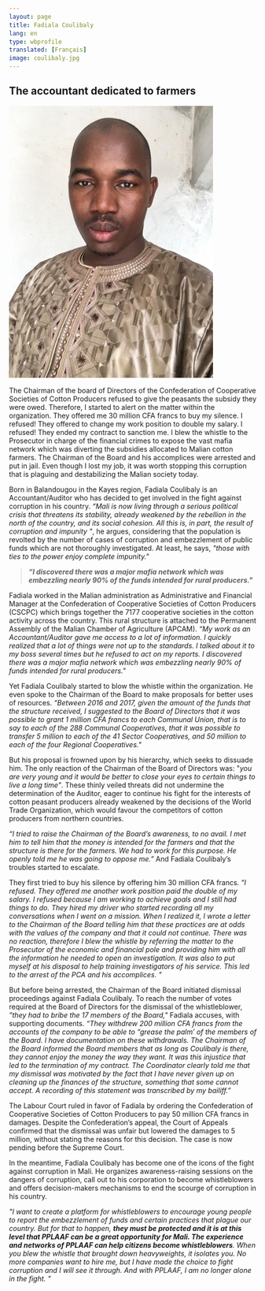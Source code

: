 ```yaml
---
layout: page
title: Fadiala Coulibaly
lang: en
type: wbprofile
translated: [Français]
image: coulibaly.jpg
---
```


<h2>The accountant dedicated to farmers</h2>

<div class="profile-block">
<img src="/assets/images/profiles/coulibaly.jpg">
<p class="top-blockquote">The Chairman of the board of Directors of the Confederation of Cooperative Societies of Cotton Producers refused to give the peasants the subsidy they were owed. Therefore, I started to alert on the matter within the organization. They offered me 30 million CFA francs to buy my silence. I refused! They offered to change my work position to double my salary. I refused! They ended my contract to sanction me. I blew the whistle to the Prosecutor in charge of the financial crimes to expose the vast mafia network which was diverting the subsidies allocated to Malian cotton farmers. The Chairman of the Board and his accomplices were arrested and put in jail. Even though I lost my job, it was worth stopping this corruption that is plaguing and destabilizing the Malian society today.</p>
</div>

Born in Balandougou in the Kayes region, Fadiala Coulibaly is an Accountant/Auditor who has decided to get involved in the fight against corruption in his country. _“Mali is now living through a serious political crisis that threatens its stability, already weakened by the rebellion in the north of the country, and its social cohesion. All this is, in part, the result of corruption and impunity "_, he argues, considering that the population is revolted by the number of cases of corruption and embezzlement of public funds which are not thoroughly investigated. At least, he says, _"those with ties to the power enjoy complete impunity."_

> **_“I discovered there was a major mafia network which was embezzling nearly 90% of the funds intended for rural producers."_**

Fadiala worked in the Malian administration as Administrative and Financial Manager at the Confederation of Cooperative Societies of Cotton Producers (CSCPC) which brings together the 7177 cooperative societies in the cotton activity across the country. This rural structure is attached to the Permanent Assembly of the Malian Chamber of Agriculture (APCAM). _“My work as an Accountant/Auditor gave me access to a lot of information. I quickly realized that a lot of things were not up to the standards. I talked about it to my boss several times but he refused to act on my reports. I discovered there was a major mafia network which was embezzling nearly 90% of funds intended for rural producers."_

Yet Fadiala Coulibaly started to blow the whistle within the organization. He even spoke to the Chairman of the Board to make proposals for better uses of resources. _“Between 2016 and 2017, given the amount of the funds that the structure received, I suggested to the Board of Directors that it was possible to grant 1 million CFA francs to each Communal Union, that is to say to each of the 288 Communal Cooperatives,  that it was possible to transfer 5 million to each of the 41 Sector Cooperatives, and 50 million to each of the four Regional Cooperatives."_

But his proposal is frowned upon by his hierarchy, which seeks to dissuade him. The only reaction of the Chairman of the Board of Directors was: "_you are very young and it would be better to close your eyes to certain things to live a long time"_. These thinly veiled threats did not undermine the determination of the Auditor, eager to continue his fight for the interests of cotton peasant producers already weakened by the decisions of the World Trade Organization, which would favour the competitors of cotton producers from northern countries.

_“I tried to raise the Chairman of the Board’s awareness, to no avail. I met him to tell him that the money is intended for the farmers and that the structure is there for the farmers. We had to work for this purpose. He openly told me he was going to oppose me.”_ And Fadiala Coulibaly’s troubles started to escalate.

They first tried to buy his silence by offering him 30 million CFA francs. _"I refused. They offered me another work position paid the double of my salary. I refused because I am working to achieve goals and I still had things to do. They hired my driver who started recording all my conversations when I went on a mission. When I realized it, I wrote a letter to the Chairman of the Board telling him that these practices are at odds with the values of the company and that it could not continue. There was no reaction, therefore I blew the whistle by referring the matter to the Prosecutor of the economic and financial pole and providing him with all the information he needed to open an investigation. It was also to put myself at his disposal to help training investigators of his service. This led to the arrest of the PCA and his accomplices. "_

But before being arrested, the Chairman of the Board initiated dismissal proceedings against Fadiala Coulibaly. To reach the number of votes required at the Board of Directors for the dismissal of the whistleblower, _"they had to bribe the 17 members of the Board,"_ Fadiala accuses, with supporting documents. _“They withdrew 200 million CFA francs from the accounts of the company to be able to “grease the palm’ of the members of the Board. I have documentation on these withdrawals. The Chairman of the Board informed the Board members that as long as Coulibaly is there, they cannot enjoy the money the way they want. It was this injustice that led to the termination of my contract. The Coordinator clearly told me that my dismissal was motivated by the fact that I have never given up on cleaning up the finances of the structure, something that some cannot accept. A recording of this statement was transcribed by my bailiff.”_

The Labour Court ruled in favor of Fadiala by ordering the Confederation of Cooperative Societies of Cotton Producers to pay 50 million CFA francs in damages. Despite the Confederation’s appeal, the Court of Appeals confirmed that the dismissal was unfair but lowered the damages to 5 million, without stating the reasons for this decision. The case is now pending before the Supreme Court.

In the meantime, Fadiala Coulibaly has become one of the icons of the fight against corruption in Mali. He organizes awareness-raising sessions on the dangers of corruption, call out to his corporation to become whistleblowers and offers decision-makers mechanisms to end the scourge of corruption in his country.

_"I want to create a platform for whistleblowers to encourage young people to report the embezzlement of funds and certain practices that plague our country. But for that to happen, **they must be protected and it is at this level that PPLAAF can be a great opportunity for Mali. The experience and networks of PPLAAF can help citizens become whistleblowers**. When you blew the whistle that brought down heavyweights, it isolates you. No more companies want to hire me, but I have made the choice to fight corruption and I will see it through. And with PPLAAF, I am no longer alone in the fight. "_

